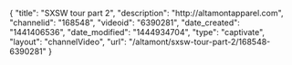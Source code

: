 {
    "title": "SXSW tour part 2",
    "description": "http:\/\/altamontapparel.com",
    "channelid": "168548",
    "videoid": "6390281",
    "date_created": "1441406536",
    "date_modified": "1444934704",
    "type": "captivate",
    "layout": "channelVideo",
    "url": "\/altamont\/sxsw-tour-part-2\/168548-6390281"
}